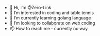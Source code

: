 - 👋 Hi, I’m @Zero-Link
- 👀 I’m interested in coding and table tennis
- 🌱 I’m currently learning golang language
- 💞️ I’m looking to collaborate on web coding
- 📫 How to reach me - currently no way

<!---
Zero-Link/Zero-Link is a ✨ special ✨ repository because its `README.md` (this file) appears on your GitHub profile.
You can click the Preview link to take a look at your changes.
--->
